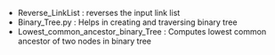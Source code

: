 - Reverse_LinkList : reverses the input link list
- Binary_Tree.py : Helps in creating and traversing binary tree
- Lowest_common_ancestor_binary_Tree : Computes lowest common ancestor of two nodes in binary tree
